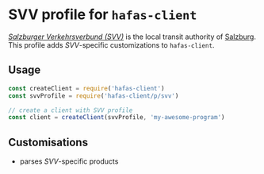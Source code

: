 # SVV profile for `hafas-client`

[*Salzburger Verkehrsverbund (SVV)*](https://de.wikipedia.org/wiki/Salzburger_Verkehrsverbund) is the local transit authority of [Salzburg](https://en.wikipedia.org/wiki/Salzburg). This profile adds *SVV*-specific customizations to `hafas-client`.

## Usage

```js
const createClient = require('hafas-client')
const svvProfile = require('hafas-client/p/svv')

// create a client with SVV profile
const client = createClient(svvProfile, 'my-awesome-program')
```


## Customisations

- parses *SVV*-specific products

